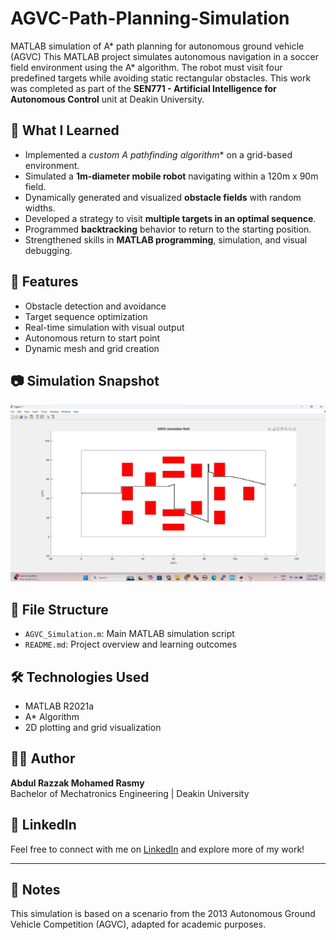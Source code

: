 # AGVC-Path-Planning-Simulation
MATLAB simulation of A* path planning for autonomous ground vehicle (AGVC)
This MATLAB project simulates autonomous navigation in a soccer field environment using the A* algorithm. The robot must visit four predefined targets while avoiding static rectangular obstacles. This work was completed as part of the **SEN771 - Artificial Intelligence for Autonomous Control** unit at Deakin University.

## 🧠 What I Learned

- Implemented a **custom A* pathfinding algorithm** on a grid-based environment.
- Simulated a **1m-diameter mobile robot** navigating within a 120m x 90m field.
- Dynamically generated and visualized **obstacle fields** with random widths.
- Developed a strategy to visit **multiple targets in an optimal sequence**.
- Programmed **backtracking** behavior to return to the starting position.
- Strengthened skills in **MATLAB programming**, simulation, and visual debugging.

## 🚀 Features

- Obstacle detection and avoidance
- Target sequence optimization
- Real-time simulation with visual output
- Autonomous return to start point
- Dynamic mesh and grid creation

## 📷 Simulation Snapshot
![Simulation Screenshot](AGVCSimulation_screenshot.png)

## 📂 File Structure

- `AGVC_Simulation.m`: Main MATLAB simulation script
- `README.md`: Project overview and learning outcomes

## 🛠️ Technologies Used

- MATLAB R2021a
- A* Algorithm
- 2D plotting and grid visualization

## 👨‍🎓 Author

**Abdul Razzak Mohamed Rasmy**  
Bachelor of Mechatronics Engineering | Deakin University

## 🔗 LinkedIn

Feel free to connect with me on [LinkedIn](https://www.linkedin.com/in/abdurrazzak0126?lipi=urn%3Ali%3Apage%3Ad_flagship3_profile_view_base_contact_details%3BMjXIjHgPQa%2BAlavrWKUqIg%3D%3D) and explore more of my work!

---

## 📝 Notes

This simulation is based on a scenario from the 2013 Autonomous Ground Vehicle Competition (AGVC), adapted for academic purposes.
